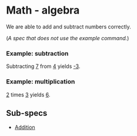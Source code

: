 # Math - algebra

We are able to add and subtract numbers correctly.

(_A spec that does not use the example command._)

### Example: subtraction

Subtracting [7](- "#n2") from [4](- "#n1") yields [-3](- "?=subtract(#n1, #n2)").

### Example: multiplication

 [2](- "#n2") times [3](- "#n1") yields [6](- "?=multiply(#n1, #n2)").
 
## Sub-specs

* [Addition](./algebra/Addition.md "c:run")